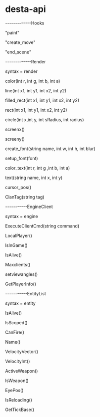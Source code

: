 # desta-api
-------------Hooks

"paint"

"create_move"

"end_scene"

-------------Render

syntax = render

color(int r, int g, int b, int a)

line(int x1, int y1, int x2, int y2)

filled_rect(int x1, int y1, int x2, int y2)

rect(int x1, int y1, int x2, int y2)

circle(int x,int y, int sRadius, int radius)

screenx()

screeny()

create_font(string name, int w, int h, int blur)

setup_font(font)

color_text(int r, int g ,int b, int a)

text(string name, int x, int y)

cursor_pos()

ClanTag(string tag)




-----------EngineClient

syntax = engine

ExecuteClientCmd(string command)

LocalPlayer()

IsInGame()

IsAlive()

Maxclients()

setviewangles()

GetPlayerInfo()

-----------EntityList

syntax = entity

IsAlive()

IsScoped()

CanFire()

Name()

VelocityVector()

VelocityInt()

ActiveWeapon()

IsWeapon()

EyePos()

IsReloading()

GetTickBase()


